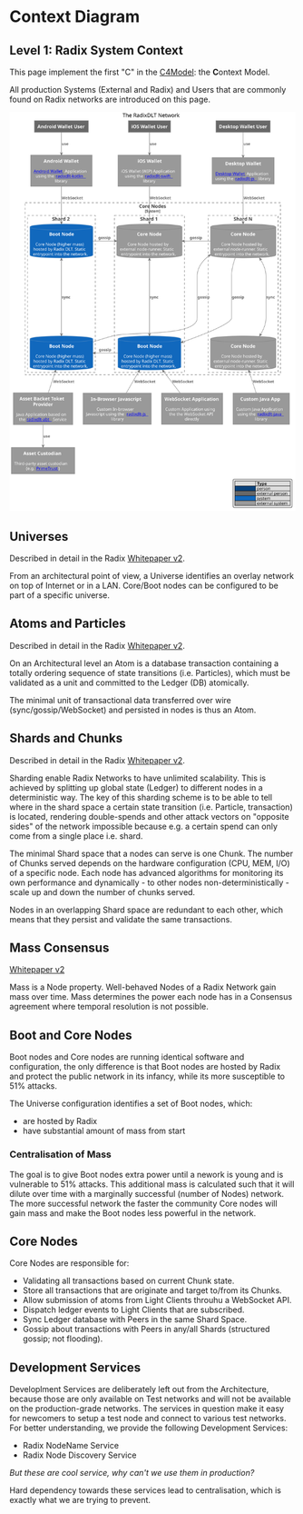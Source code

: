 # Context Diagram

## Level 1: Radix System Context

This page implement the first "C" in the [C4Model](https://c4model.com/#coreDiagrams): the **C**ontext Model.

All production Systems \(External and Radix\) and Users that are commonly found on Radix networks are introduced on this page.

![c4\_context.puml](../../../.gitbook/assets/c4_context.svg)

## Universes

Described in detail in the Radix [Whitepaper v2](https://papers.radixdlt.com/tempo/v2/).

From an architectural point of view, a Universe identifies an overlay network on top of Internet or in a LAN. Core/Boot nodes can be configured to be part of a specific universe.

## Atoms and Particles

Described in detail in the Radix [Whitepaper v2](https://papers.radixdlt.com/tempo/v2/).

On an Architectural level an Atom is a database transaction containing a totally ordering sequence of state transitions \(i.e. Particles\), which must be validated as a unit and committed to the Ledger \(DB\) atomically.

The minimal unit of transactional data transferred over wire \(sync/gossip/WebSocket\) and persisted in nodes is thus an Atom.

## Shards and Chunks

Described in detail in the Radix [Whitepaper v2](https://papers.radixdlt.com/tempo/v2/).

Sharding enable Radix Networks to have unlimited scalability. This is achieved by splitting up global state \(Ledger\) to different nodes in a deterministic way. The key of this sharding scheme is to be able to tell where in the shard space a certain state transition \(i.e. Particle, transaction\) is located, rendering double-spends and other attack vectors on "opposite sides" of the network impossible because e.g. a certain spend can only come from a single place i.e. shard.

The minimal Shard space that a nodes can serve is one Chunk. The number of Chunks served depends on the hardware configuration \(CPU, MEM, I/O\) of a specific node. Each node has advanced algorithms for monitoring its own performance and dynamically - to other nodes non-deterministically - scale up and down the number of chunks served.

Nodes in an overlapping Shard space are redundant to each other, which means that they persist and validate the same transactions.

## Mass Consensus

[Whitepaper v2](https://papers.radixdlt.com/tempo/v2/)

Mass is a Node property. Well-behaved Nodes of a Radix Network gain mass over time. Mass determines the power each node has in a Consensus agreement where temporal resolution is not possible.

## Boot and Core Nodes

Boot nodes and Core nodes are running identical software and configuration, the only difference is that Boot nodes are hosted by Radix and protect the public network in its infancy, while its more susceptible to 51% attacks.

The Universe configuration identifies a set of Boot nodes, which:

* are hosted by Radix
* have substantial amount of mass from start

### Centralisation of Mass

The goal is to give Boot nodes extra power until a nework is young and is vulnerable to 51% attacks. This additional mass is calculated such that it will dilute over time with a marginally successful \(number of Nodes\) network. The more successful network the faster the community Core nodes will gain mass and make the Boot nodes less powerful in the network.

## Core Nodes

Core Nodes are responsible for:

* Validating all transactions based on current Chunk state.
* Store all transactions that are originate and target to/from its Chunks.
* Allow submission of atoms from Light Clients throuhu a WebSocket API.
* Dispatch ledger events to Light Clients that are subscribed.
* Sync Ledger database with Peers in the same Shard Space.
* Gossip about transactions with Peers in any/all Shards \(structured gossip; not flooding\).

## Development Services

Developlment Services are deliberately left out from the Architecture, because those are only available on Test networks and will not be available on the production-grade networks. The services in question make it easy for newcomers to setup a test node and connect to various test networks. For better understanding, we provide the following Development Services:

* Radix NodeName Service
* Radix Node Discovery Service

_But these are cool service, why can't we use them in production?_

Hard dependency towards these services lead to centralisation, which is exactly what we are trying to prevent.

